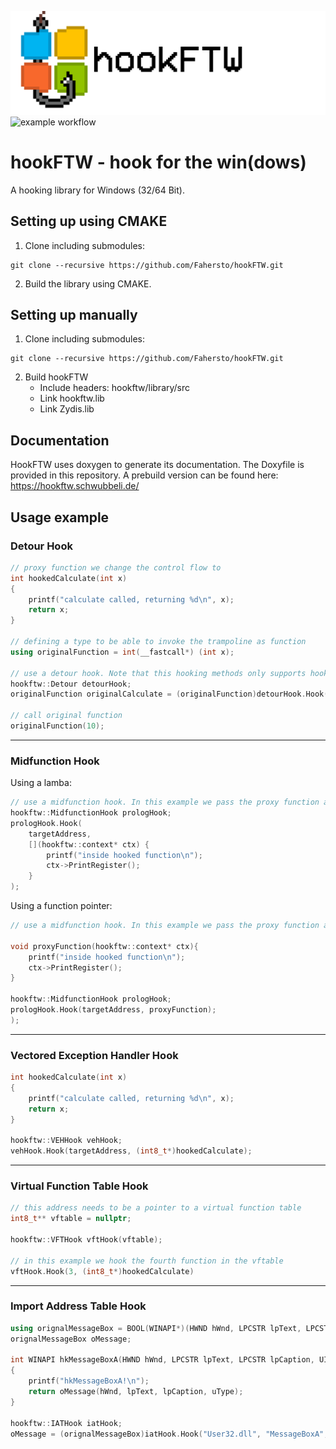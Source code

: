 ![hookftw banner](img/hookftw_banner.png)
![example workflow](https://github.com/fahersto/hookFTW/actions/workflows/cmake.yml/badge.svg)
# hookFTW - hook for the win(dows)
A hooking library for Windows (32/64 Bit).

## Setting up using CMAKE
1. Clone including submodules:
```
git clone --recursive https://github.com/Fahersto/hookFTW.git
```
2. Build the library using CMAKE.

## Setting up manually
1. Clone including submodules:
```
git clone --recursive https://github.com/Fahersto/hookFTW.git
```
2. Build hookFTW
	- Include headers: hookftw/library/src
	- Link hookftw.lib
	- Link Zydis.lib
	
## Documentation
HookFTW uses doxygen to generate its documentation. The Doxyfile is provided in this repository. A prebuild version can be found here: https://hookftw.schwubbeli.de/

## Usage example

### Detour Hook
```C++
// proxy function we change the control flow to
int hookedCalculate(int x) 
{ 
	printf("calculate called, returning %d\n", x); 
	return x; 
}

// defining a type to be able to invoke the trampoline as function
using originalFunction = int(__fastcall*) (int x);

// use a detour hook. Note that this hooking methods only supports hooking at a start of a function.
hookftw::Detour detourHook;
originalFunction originalCalculate = (originalFunction)detourHook.Hook(target, (int8_t*)hookedCalculate);

// call original function
originalFunction(10);
```

---

### Midfunction Hook
Using a lamba:
```C++
// use a midfunction hook. In this example we pass the proxy function as a lambda.
hookftw::MidfunctionHook prologHook;
prologHook.Hook(
	targetAddress,
	[](hookftw::context* ctx) {
		printf("inside hooked function\n"); 
		ctx->PrintRegister();
	}
);
```

Using a function pointer:
```C++
// use a midfunction hook. In this example we pass the proxy function as a lambda.

void proxyFunction(hookftw::context* ctx){
	printf("inside hooked function\n"); 
	ctx->PrintRegister();
}

hookftw::MidfunctionHook prologHook;
prologHook.Hook(targetAddress, proxyFunction);
);
```

---

### Vectored Exception Handler Hook
```C++
int hookedCalculate(int x) 
{ 
	printf("calculate called, returning %d\n", x); 
	return x; 
}

hookftw::VEHHook vehHook;
vehHook.Hook(targetAddress, (int8_t*)hookedCalculate);
```

---

### Virtual Function Table Hook
```C++
// this address needs to be a pointer to a virtual function table 
int8_t** vftable = nullptr;

hookftw::VFTHook vftHook(vftable);

// in this example we hook the fourth function in the vftable
vftHook.Hook(3, (int8_t*)hookedCalculate)
```

---

### Import Address Table Hook
```C++
using orignalMessageBox = BOOL(WINAPI*)(HWND hWnd, LPCSTR lpText, LPCSTR lpCaption, UINT uType);
orignalMessageBox oMessage;

int WINAPI hkMessageBoxA(HWND hWnd, LPCSTR lpText, LPCSTR lpCaption, UINT uType)
{
	printf("hkMessageBoxA!\n");
	return oMessage(hWnd, lpText, lpCaption, uType);
}

hookftw::IATHook iatHook;
oMessage = (orignalMessageBox)iatHook.Hook("User32.dll", "MessageBoxA", (int8_t*)hkMessageBoxA);
```
